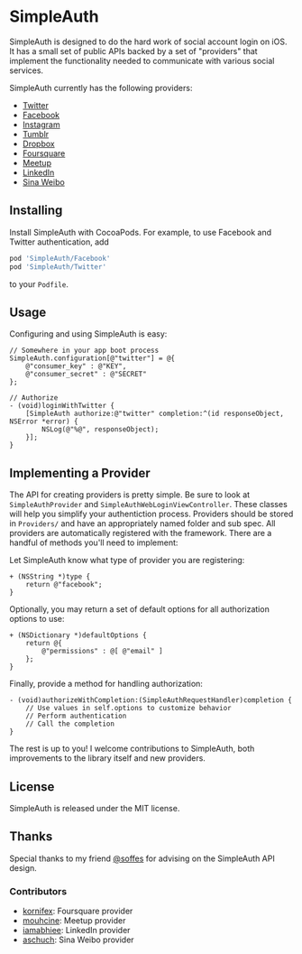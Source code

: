 # SimpleAuth

SimpleAuth is designed to do the hard work of social account login on iOS. It has a small set of public APIs backed by a set of "providers" that implement the functionality needed to communicate with various social services.

SimpleAuth currently has the following providers:

- [Twitter](https://github.com/calebd/SimpleAuth/wiki/Twitter)
- [Facebook](https://github.com/calebd/SimpleAuth/wiki/Facebook)
- [Instagram](https://github.com/calebd/SimpleAuth/wiki/Instagram)
- [Tumblr](https://github.com/calebd/SimpleAuth/wiki/Tumblr)
- [Dropbox](https://github.com/calebd/SimpleAuth/wiki/Dropbox)
- [Foursquare](https://github.com/calebd/SimpleAuth/wiki/Foursquare)
- [Meetup](https://github.com/calebd/SimpleAuth/wiki/Meetup)
- [LinkedIn](https://github.com/calebd/SimpleAuth/wiki/Meetup)
- [Sina Weibo](https://github.com/calebd/SimpleAuth/wiki/SinaWeibo)

## Installing

Install SimpleAuth with CocoaPods. For example, to use Facebook and Twitter authentication, add

```ruby
pod 'SimpleAuth/Facebook'
pod 'SimpleAuth/Twitter'
```

to your `Podfile`.

## Usage

Configuring  and using SimpleAuth is easy:

````objc
// Somewhere in your app boot process
SimpleAuth.configuration[@"twitter"] = @{
    @"consumer_key" : @"KEY",
    @"consumer_secret" : @"SECRET"
};
````

````objc
// Authorize
- (void)loginWithTwitter {
    [SimpleAuth authorize:@"twitter" completion:^(id responseObject, NSError *error) {
        NSLog(@"%@", responseObject);
    }];
}
````

## Implementing  a Provider

The API for creating providers is pretty simple. Be sure to look at `SimpleAuthProvider` and `SimpleAuthWebLoginViewController`. These classes will help you simplify your authentiction process. Providers should be stored in `Providers/` and have an appropriately named folder and sub spec. All providers are automatically registered with the framework. There are a handful of methods you'll need to implement:

Let SimpleAuth know what type of provider you are registering:

````objc
+ (NSString *)type {
    return @"facebook";
}
````

Optionally, you may return a set of default options for all authorization options to use:

````objc
+ (NSDictionary *)defaultOptions {
    return @{
        @"permissions" : @[ @"email" ]
    };
}
````

Finally, provide a method for handling authorization:

````objc
- (void)authorizeWithCompletion:(SimpleAuthRequestHandler)completion {
	// Use values in self.options to customize behavior
	// Perform authentication
	// Call the completion
}
````

The rest is up to you! I welcome contributions to SimpleAuth, both improvements to the library itself and new providers.

## License

SimpleAuth is released under the MIT license.

## Thanks

Special thanks to my friend [@soffes](https://twitter.com/soffes) for advising on the SimpleAuth API design.

### Contributors

- [kornifex](https://github.com/kornifex): Foursquare provider
- [mouhcine](https://github.com/mouhcine): Meetup provider
- [iamabhiee](https://github.com/iamabhiee): LinkedIn provider
- [aschuch](https://github.com/aschuch): Sina Weibo provider
